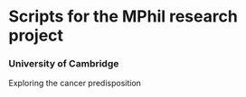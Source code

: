 # Scripts for the MPhil research project

### University of Cambridge

Exploring the cancer predisposition